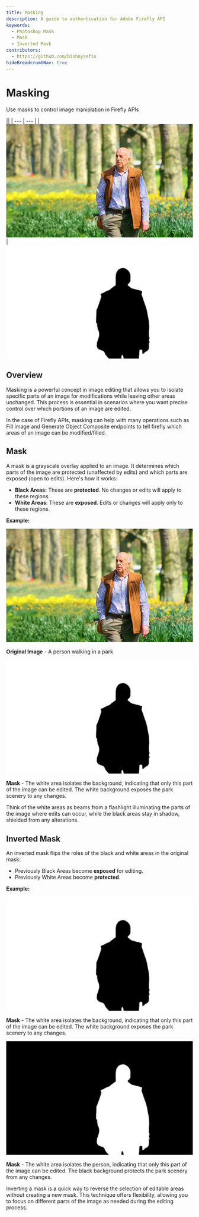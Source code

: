```yaml
---
title: Masking
description: A guide to authentication for Adobe Firefly API
keywords:
  - Photoshop Mask
  - Mask
  - Inverted Mask
contributors:
  - https://github.com/bishoysefin
hideBreadcrumbNav: true
---
```


# Masking

Use masks to control image maniplation in Firefly APIs

||
| --- | --- |
| ![a picture of a person with a green scenic background](../../images/masking-concept-original.jpg) | ![a mask of a person shape with a white background](../../images/masking-concept-mask.jpg)

## Overview

Masking is a powerful concept in image editing that allows you to isolate specific parts of an image for modifications while leaving other areas unchanged. This process is essential in scenarios where you want precise control over which portions of an image are edited.

In the case of Firefly APIs, masking can help with many operations such as Fill Image and Generate Object Composite endpoints to tell firefly which areas of an image can be modified/filled.

## Mask

A mask is a grayscale overlay applied to an image. It determines which parts of the image are protected (unaffected by edits) and which parts are exposed (open to edits). Here's how it works:

* **Black Areas:** These are **protected**. No changes or edits will apply to these regions.
* **White Areas**: These are **exposed**. Edits or changes will apply only to these regions.

**Example:**

![a picture of a person with a green scenic background](../../images/masking-concept-original.jpg)

**Original Image** - A person walking in a park

![a mask of a person shape with a white background](../../images/masking-concept-mask.jpg)

**Mask** - The white area isolates the background, indicating that only this part of the image can be edited. The white background exposes the park scenery to any changes.

Think of the white areas as beams from a flashlight illuminating the parts of the image where edits can occur, while the black areas stay in shadow, shielded from any alterations.

## Inverted Mask

An inverted mask flips the roles of the black and white areas in the original mask:

* Previously Black Areas become **exposed** for editing.
* Previously White Areas become **protected**.

**Example:**

![a mask of a person shape with a white background](../../images/masking-concept-mask.jpg)

**Mask** - The white area isolates the background, indicating that only this part of the image can be edited. The white background exposes the park scenery to any changes.

![an inverted mask of a person shape with a black background](../../images/masking-concept-inverted.png)

**Mask** - The white area isolates the person, indicating that only this part of the image can be edited. The black background protects the park scenery from any changes.

Inverting a mask is a quick way to reverse the selection of editable areas without creating a new mask. This technique offers flexibility, allowing you to focus on different parts of the image as needed during the editing process.
